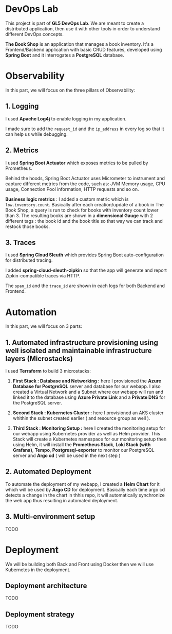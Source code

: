 # DevOps Lab

This project is part of **GL5 DevOps Lab**. We are meant to create a distributed application, then use it with other tools in order to understand different DevOps concepts.

**The Book Shop** is an application that manages a book inventory. It's a Frontend/Backend application with basic CRUD features, developed using **Spring Boot** and it interrogates a **PostgreSQL** database.

# Observability

In this part, we will focus on the three pillars of Observability:

## 1. Logging
I used **Apache Log4j** to enable logging in my application. 

I made sure to add the ``request_id`` and the ``ip_address`` in every log so that it can help us while debugging.

## 2. Metrics
I used **Spring Boot Actuator** which exposes metrics to be pulled by Prometheus. 

Behind the hoods, Spring Boot Actuator uses Micrometer to instrument and capture different metrics from the code, such as: JVM Memory usage, CPU usage, Connection Pool information, HTTP requests and so on.

**Business logic metrics** : I added a custom metric which is ``low.inventory.count``. Basically after each creation/update of a book in The Book Shop, a query is run to check for books with inventory count lower than 3. The resulting books are shown in a **dimensional Gauge** with 2 different tags : the book id and the book title so that way we can track and restock those books.

## 3. Traces
I used **Spring Cloud Sleuth** which provides Spring Boot auto-configuration for distributed tracing.

I added **spring-cloud-sleuth-zipkin** so that the app will generate and report Zipkin-compatible traces via HTTP. 

The ``span_id`` and the ``trace_id`` are shown in each logs for both Backend and Frontend.

# Automation

In this part, we will focus on 3 parts:

## 1. Automated infrastructure provisioning using well isolated and maintainable infrastructure layers (Microstacks)

I used **Terraform** to build 3 microstacks:
1. **First Stack : Database and Networking :** here I provisioned the **Azure Database for PostgreSQL** server and database for our webapp. I also created a Virtual Network and a Subnet where our webapp will run and linked it to the database using **Azure Private Link** and a **Private DNS** for the PostgreSQL server.
1. **Second Stack : Kubernetes Cluster :** here I provisioned an AKS cluster whithin the subnet created earlier ( and resource group as well ).

1. **Third Stack : Monitoring Setup :** here I created the monitoring setup for our webapp using Kubernetes provider as well as Helm provider. This Stack will create a Kubernetes namespace for our monitoring setup then using Helm, it will install the **Prometheus Stack**, **Loki Stack (with Grafana)**, **Tempo**, **Postgresql-exporter** to monitor our PostgreSQL server and **Argo cd** ( will be used in the next step )

## 2. Automated Deployment

To automate the deployment of my webapp, I created a **Helm Chart** for it which will be used by **Argo CD** for deployment. Basically each time argo cd detects a change in the chart in thhis repo, it will automatically synchronize the web app thus resulting in automated deployment.

## 3. Multi-environment setup

TODO

# Deployment

We will be building both Back and Front using Docker then we will use Kubernetes in the deployment.

## Deployment architecture

TODO

## Deployment strategy

TODO


